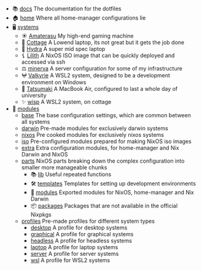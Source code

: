 - 📚 [docs](https:/github.com/isabelroses/dotfiles/tree/main/docs/) The documentation for the dotfiles
- 🏠 [home](https:/github.com/isabelroses/dotfiles/tree/main/home/) Where all home-manager configurations lie
- 🖥️ [systems](https:/github.com/isabelroses/dotfiles/tree/main/systems/)
  - ☀️ [Amaterasu](https:/github.com/isabelroses/dotfiles/tree/main/systems/amaterasu/) My high-end gaming machine
  - 🏡 [Cottage](https:/github.com/isabelroses/dotfiles/tree/main/systems/cottage/) A Lowend laptop, its not great but it gets the job done
  - 🐉 [Hydra](https:/github.com/isabelroses/dotfiles/tree/main/systems/hydra/) A super mid spec laptop
  - ⚸ [Lilith](https:/github.com/isabelroses/dotfiles/tree/main/systems/lilith/) A NixOS ISO image that can be quickly deployed and accessed via ssh
  - ⚖️ [minerva](https:/github.com/isabelroses/dotfiles/tree/main/systems/minerva/) A server configuration for some of my infrastructure
  - 𖤍 [Valkyrie](https:/github.com/isabelroses/dotfiles/tree/main/systems/valkyrie/) A WSL2 system, designed to be a development environment on Windows
  - 💮 [Tatsumaki](https:/github.com/isabelroses/dotfiles/tree/main/systems/tatsumaki/) A MacBook Air, configured to last a whole day of university
  - ✨ [wisp](https:/github.com/isabelroses/dotfiles/tree/main/systems/wisp/) A WSL2 system, on cottage
- 🔌 [modules](https:/github.com/isabelroses/dotfiles/tree/main/modules/)
  - [base](https:/github.com/isabelroses/dotfiles/tree/main/modules/base/) The base configuration settings, which are common between all systems
  - [darwin](https:/github.com/isabelroses/dotfiles/tree/main/modules/darwin/) Pre-made modules for exclusively darwin systems
  - [nixos](https:/github.com/isabelroses/dotfiles/tree/main/modules/nixos/) Pre cooked modules for exclusively nixos systems
  - [iso](https:/github.com/isabelroses/dotfiles/tree/main/modules/iso/) Pre-configured modules prepared for making NixOS iso images
  - [extra](https:/github.com/isabelroses/dotfiles/tree/main/modules/extra/) Extra configuration modules, for home-manager and Nix Darwin and NixOS
  - [parts](https:/github.com/isabelroses/dotfiles/tree/main/modules/falake/) NixOS parts breaking down the complex configuration into smaller more manageable chunks
    - 📚 [lib](https:/github.com/isabelroses/dotfiles/tree/main/modules/flake/lib/) Useful repeated functions
    - 🛠️ [templates](https:/github.com/isabelroses/dotfiles/tree/main/modules/flake/templates/) Templates for setting up development environments
    - 👾 [modules](https:/github.com/isabelroses/dotfiles/tree/main/modules/flake/modules.nix) Exported modules for NixOS, home-manager and Nix Darwin
    - 📦 [packages](https:/github.com/isabelroses/dotfiles/tree/main/modules/flake/packages.nix) Packages that are not available in the official Nixpkgs
  - [profiles](https:/github.com/isabelroses/dotfiles/tree/main/modules/profiles/) Pre-made profiles for different system types
    - [desktop](https:/github.com/isabelroses/dotfiles/tree/main/modules/profiles/desktop/) A profile for desktop systems
    - [graphical](https:/github.com/isabelroses/dotfiles/tree/main/modules/profiles/graphical/) A profile for graphical systems
    - [headless](https:/github.com/isabelroses/dotfiles/tree/main/modules/profiles/headless/) A profile for headless systems
    - [laptop](https:/github.com/isabelroses/dotfiles/tree/main/modules/profiles/laptop/) A profile for laptop systems
    - [server](https:/github.com/isabelroses/dotfiles/tree/main/modules/profiles/server/) A profile for server systems
    - [wsl](https:/github.com/isabelroses/dotfiles/tree/main/modules/profiles/wsl/) A profile for WSL2 systems
